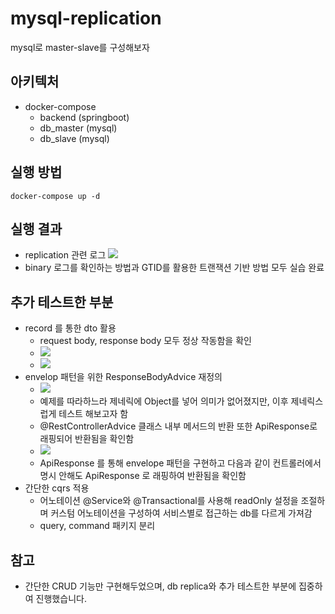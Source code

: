 # mysql-replication
mysql로 master-slave를 구성해보자

## 아키텍처
- docker-compose
  - backend (springboot)
  - db_master (mysql)
  - db_slave (mysql)

## 실행 방법
```
docker-compose up -d
```

## 실행 결과
- replication 관련 로그
![](https://github.com/ohksj77/mysql-replication/assets/89020004/1a1c53ef-3343-4416-984e-81101931bca7)
- binary 로그를 확인하는 방법과 GTID를 활용한 트랜잭션 기반 방법 모두 실습 완료

## 추가 테스트한 부분
- record 를 통한 dto 활용
  - request body, response body 모두 정상 작동함을 확인
  - ![](https://github.com/ohksj77/mysql-replication/assets/89020004/4718c793-144a-4ef1-89a1-83419011d204)
  - ![](https://github.com/ohksj77/mysql-replication/assets/89020004/bbb4d944-7a01-489c-8405-5d719ff7626c)
- envelop 패턴을 위한 ResponseBodyAdvice 재정의
  - ![](https://github.com/ohksj77/mysql-replication/assets/89020004/faada3e2-0fbc-49f0-a900-983ba3288d5e)
  - 예제를 따라하느라 제네릭에 Object를 넣어 의미가 없어졌지만, 이후 제네릭스럽게 테스트 해보고자 함
  - @RestControllerAdvice 클래스 내부 메서드의 반환 또한 ApiResponse<T>로 래핑되어 반환됨을 확인함
  - ![](https://github.com/ohksj77/mysql-replication/assets/89020004/5ffe9a46-82ed-4aa6-a130-dad0e70057d6)
  - ApiResponse<T> 를 통해 envelope 패턴을 구현하고 다음과 같이 컨트롤러에서 명시 안해도 ApiResponse 로 래핑하여 반환됨을 확인함
- 간단한 cqrs 적용
  - 어노테이션 @Service와 @Transactional를 사용해 readOnly 설정을 조절하며 커스텀 어노테이션을 구성하여 서비스별로 접근하는 db를 다르게 가져감
  - query, command 패키지 분리

## 참고
- 간단한 CRUD 기능만 구현해두었으며, db replica와 추가 테스트한 부분에 집중하여 진행했습니다.
